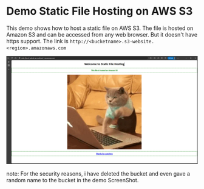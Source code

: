 # Demo Static File Hosting on AWS S3

This demo shows how to host a static file on AWS S3. The file is hosted on Amazon S3 and can be accessed from any web browser. But it doesn't have https support. The link is `http://<bucketname>.s3-website.<region>.amazonaws.com`

![Demo](./public/image.png "Demo SS")

note: For the security reasons, i have deleted the bucket and even gave a random name to the bucket in the demo ScreenShot.
